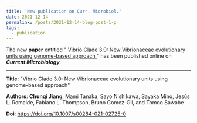 ```yaml
---
title: 'New publication on Curr. Microbiol.'
date: 2021-12-14
permalink: /posts/2021-12-14-blog-post-1-p
tags:
  - publication
---
```


The new [**paper**](https://doi.org/10.1007/s00284-021-02725-0)   entitled "<ins> Vibrio Clade 3.0: New Vibrionaceae evolutionary units using genome-based approach </ins>" has been published online on ***Current Microbiology***.


***

**Title**: "Vibrio Clade 3.0: New Vibrionaceae evolutionary units using genome-based approach"

**Authors**: **Chunqi Jiang**, Mami Tanaka, Sayo Nishikawa, Sayaka Mino, Jesús L. Romalde, Fabiano L. Thompson, Bruno Gomez-Gil, and Tomoo Sawabe

**Doi**: https://doi.org/10.1007/s00284-021-02725-0
